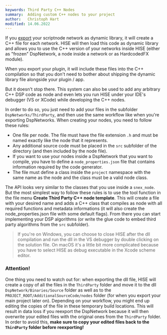 ```yaml
---
keywords: Third Party C++ Nodes
summary:  Adding custom C++ nodes to your project
author:   Christoph Hart
modified: 14.06.2022
---
```

  
If you [export](/working-with-hise/menu-reference/export#compile-dsp-networks-as-dll) your scriptnode network as dynamic library, it will create a C++ file for each network. HISE will then load this code as dynamic library and allows you to use the C++ version of your networks inside HISE (either as "frozen" DspNetwork, a node inside a network or as HardcodedFX module). 

When you export your plugin, it will include these files into the C++ compilation so that you don't need to bother about shipping the dynamic library file alongside your plugin / app.

But it doesn't stop there. This system can also be used to add any arbitrary C++ DSP code as node and even lets you run HISE under your IDE's debugger (VS or XCode) while developing the C++ nodes.

In order to do so, you just need to add your files in the subfolder `DspNetworks/ThirdParty`, and then use the same workflow like when you're exporting DspNetworks. When creating your nodes, you need to follow these rules:

- One file per node. The file must have the file extension `.h` and must be named exactly like the node that it represents.
- Any additional source code must be placed in the `src` subfolder of the directory (and then included by the node file).
- If you want to use your nodes inside a DspNetwork that you want to compile, you have to define a `node_properties.json` file that contains information required by the code generator.
- The file must define a class inside the `project` namespace with the same name as the node and the class must be a valid node class.

The API looks very similar to the classes that you use inside a `snex_node`. But the most simplest way to follow these rules is to use the tool function in the file menu **Create Third Party C++ node template**. This will create a file with your desired name and adds a C++ class that compiles as node with all required functions and metadata informations (it will also create the node_properties.json file with some default flags). From there you can start implementing your DSP algorithms (or write the glue code to embed third party algorithms from the `src` subfolder).

> If you're on Windows, you can choose to close HISE after the dll compilation and run the dll in the VS debugger by double clicking on the solution file. On macOS it's a little bit more complicated because you have to select HISE as debug executable in the Xcode scheme editor.

### Attention!

One thing you need to watch out for: when exporting the dll file, HISE will create a copy of all the files in the `ThirdParty` folder and move it to the dll `DspNetwork/Binaries/Source` folder as well as to the  `PROJECT_ROOT/AdditionalSourceCode/nodes` folder (for when you export your main project later on). Depending on your workflow, you might end up editing the copies of the file in these temporary build locations. This will result in data loss if you reexport the DspNetwork because it will then overwrite your edited files with the original ones from the `ThirdParty` folder. In order to avoid this, **make sure to copy your edited files back to the `ThirdParty` folder before reexporting!**